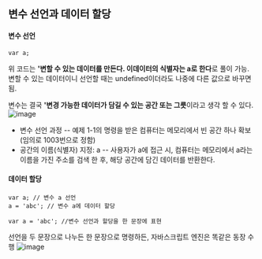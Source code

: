 ## 변수 선언과 데이터 할당 

#### 변수 선언
```
var a;
```
위 코드는 **'변할 수 있는 데이터를 만든다. 이데이터의 식별자는 a로 한다**로 풀이 가능. 
변할 수 있는 데이터이니 선언할 때는 undefined이더라도 나중에 다른 값으로 바꾸면 됨. 

변수는 결국 **'변경 가능한 데이터가 담길 수 있는 공간 또는 그릇**이라고 생각 할 수 있다.
![image](https://github.com/whywwhy/JS-study/assets/120763503/de185bf5-111a-42e9-ad22-8553c6a8987c)
- 변수 선언 과정
-- 예제 1-1의 명령을 받은 컴퓨터는 메모리에서 빈 공간 하나 확보 (임의로 1003번으로 정함)
- 공간의 이름(식별자) 지정: a
-- 사용자가 a에 접근 시, 컴퓨터는 메모리에서 a라는 이름을 가진 주소를 검색 한 후, 해당 공간에 담긴 데이터를 반환한다.

#### 데이터 할당 

```
var a; // 변수 a 선언 
a = 'abc'; // 변수 a에 데이터 할당

var a = 'abc'; //변수 선언과 할당을 한 문장에 표현
```
선언을 두 문장으로 나누든 한 문장으로 명령하든, 자바스크립트 엔진은 똑같은 동장 수행
![image](https://github.com/whywwhy/JS-study/assets/120763503/3885afa1-06bb-40a4-947b-06fa0404e64b)
